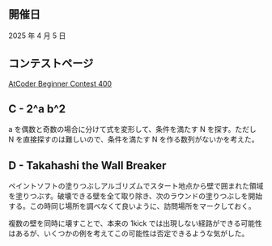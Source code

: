 ## 開催日

2025 年 4 月 5 日

## コンテストページ

[AtCoder Beginner Contest 400](https://atcoder.jp/contests/abc400)

## C - 2^a b^2

a を偶数と奇数の場合に分けて式を変形して、条件を満たす N を探す。ただし N を直接探すのは難しいので、条件を満たす N を作る数列がないかを考えた。

## D - Takahashi the Wall Breaker

ペイントソフトの塗りつぶしアルゴリズムでスタート地点から壁で囲まれた領域を塗りつぶす。破壊できる壁を全て取り除き、次のラウンドの塗りつぶしを開始する。この時同じ場所を調べなくて良いように、訪問場所をマークしておく。

複数の壁を同時に壊すことで、本来の 1kick では出現しない経路ができる可能性はあるが、いくつかの例を考えてこの可能性は否定できるような気がした。
